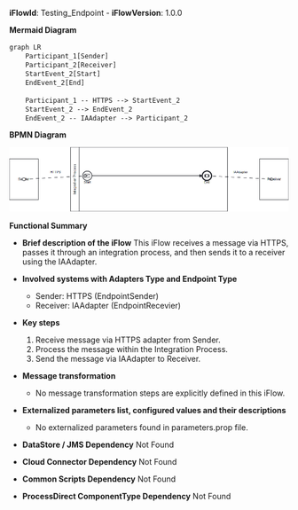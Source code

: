 **iFlowId**: Testing_Endpoint - **iFlowVersion**: 1.0.0

**Mermaid Diagram**
```mermaid
graph LR
    Participant_1[Sender]
    Participant_2[Receiver]
    StartEvent_2[Start]
    EndEvent_2[End]

    Participant_1 -- HTTPS --> StartEvent_2
    StartEvent_2 --> EndEvent_2
    EndEvent_2 -- IAAdapter --> Participant_2
```
**BPMN Diagram**

![BPMN Diagram](./Testing_Endpoint-1.0.0.png "BPMN Diagram")

**Functional Summary**
- **Brief description of the iFlow**
  This iFlow receives a message via HTTPS, passes it through an integration process, and then sends it to a receiver using the IAAdapter.

- **Involved systems with Adapters Type and Endpoint Type**
    - Sender: HTTPS (EndpointSender)
    - Receiver: IAAdapter (EndpointRecevier)

- **Key steps**
    1. Receive message via HTTPS adapter from Sender.
    2. Process the message within the Integration Process.
    3. Send the message via IAAdapter to Receiver.

- **Message transformation**
    - No message transformation steps are explicitly defined in this iFlow.

- **Externalized parameters list, configured values and their descriptions**
    - No externalized parameters found in parameters.prop file.

- **DataStore / JMS Dependency**
    Not Found

- **Cloud Connector Dependency**
    Not Found

- **Common Scripts Dependency**
    Not Found

- **ProcessDirect ComponentType Dependency**
    Not Found